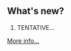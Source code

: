 ## What's new?

1. TENTATIVE...

[More info...](https://github.com/xlcnd/meteoalarmeu/issues?q=is%3Aissue+is%3Aopen+label%3Ainfo)
